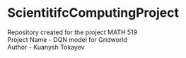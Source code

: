 # ScientitifcComputingProject
Repository created for the project MATH 519 <br>
Project Name - DQN model for Gridworld <br>
Author - Kuanysh Tokayev
